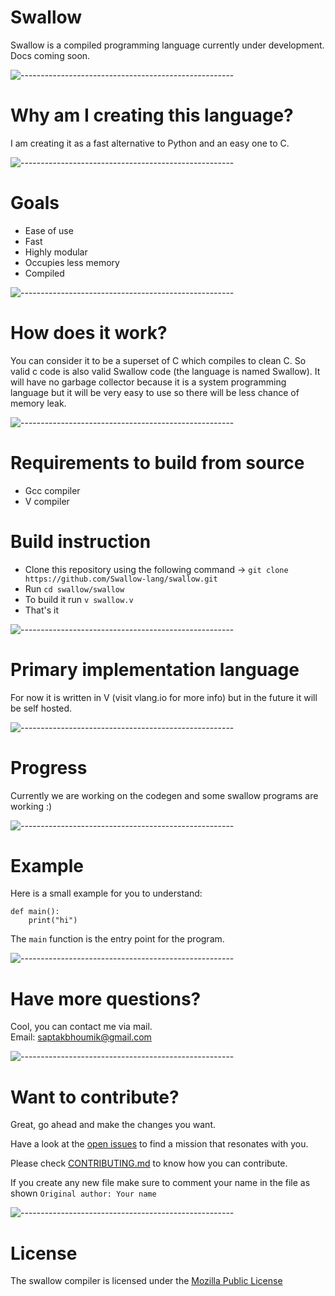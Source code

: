 # Swallow

Swallow is a compiled programming language currently under development. Docs coming soon.

![-----------------------------------------------------](https://raw.githubusercontent.com/andreasbm/readme/master/assets/lines/rainbow.png)

# Why am I creating this language?

I am creating it as a fast alternative to Python and an easy one to C.

![-----------------------------------------------------](https://raw.githubusercontent.com/andreasbm/readme/master/assets/lines/rainbow.png)

# Goals

- Ease of use
- Fast
- Highly modular
- Occupies less memory
- Compiled


![-----------------------------------------------------](https://raw.githubusercontent.com/andreasbm/readme/master/assets/lines/rainbow.png)

# How does it work?

You can consider it to be a superset of C which compiles to clean C. So valid c code is also valid Swallow code (the language is named Swallow). It will have no garbage collector because it is a system programming language but it will be very easy to use so there will be less chance of memory leak.

![-----------------------------------------------------](https://raw.githubusercontent.com/andreasbm/readme/master/assets/lines/rainbow.png)

# Requirements to build from source
 - Gcc compiler
 - V compiler

# Build instruction
 
- Clone this repository using the following command -> `git clone https://github.com/Swallow-lang/swallow.git`
- Run `cd swallow/swallow`
- To build it run `v swallow.v`
- That's it


![-----------------------------------------------------](https://raw.githubusercontent.com/andreasbm/readme/master/assets/lines/rainbow.png)

# Primary implementation language

For now it is written in V (visit vlang.io for more info) but in the future it will be self hosted.

![-----------------------------------------------------](https://raw.githubusercontent.com/andreasbm/readme/master/assets/lines/rainbow.png)

# Progress

Currently we are working on the codegen and some swallow programs are working :) 

![-----------------------------------------------------](https://raw.githubusercontent.com/andreasbm/readme/master/assets/lines/rainbow.png)

# Example

Here is a small example for you to understand:
```
def main():
    print("hi")
```
The `main` function is the entry point for the program.

![-----------------------------------------------------](https://raw.githubusercontent.com/andreasbm/readme/master/assets/lines/rainbow.png)

# Have more questions?

Cool, you can contact me via mail.
<br> Email: saptakbhoumik@gmail.com

![-----------------------------------------------------](https://raw.githubusercontent.com/andreasbm/readme/master/assets/lines/rainbow.png)

# Want to contribute?

Great, go ahead and make the changes you want. 


Have a look at the [open issues](https://github.com/Swallow-lang/swallow/issues) to find a mission that resonates with you.

Please check [CONTRIBUTING.md](https://github.com/Swallow-lang/swallow/blob/main/CONTRIBUTING.md) to know how you can contribute.

If you create any new file make sure to comment your name in the file as shown   `Original author: Your name`

![-----------------------------------------------------](https://raw.githubusercontent.com/andreasbm/readme/master/assets/lines/rainbow.png)

# License

The swallow compiler is licensed under the [Mozilla Public License](https://github.com/Swallow-lang/swallow/blob/main/LICENSE)
